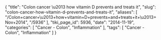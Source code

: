 {
    "title": "Colon cancer \u2013 how vitamin D prevents and treats it",
    "slug": "colon-cancer-how-vitamin-d-prevents-and-treats-it",
    "aliases": [
        "/Colon+cancer+\u2013+how+vitamin+D+prevents+and+treats+it+\u2013+Nov+2014",
        "/5936"
    ],
    "tiki_page_id": 5936,
    "date": "2014-11-19",
    "categories": [
        "Cancer - Colon",
        "Inflammation"
    ],
    "tags": [
        "Cancer - Colon",
        "Inflammation"
    ]
}